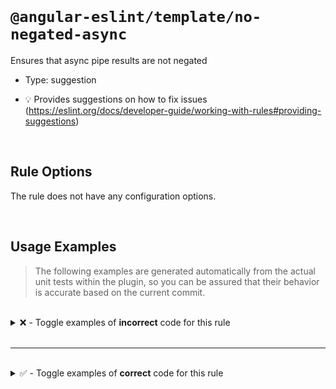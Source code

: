 <!--

  DO NOT EDIT.

  This markdown file was autogenerated using a mixture of the following files as the source of truth for its data:
  - ../../src/rules/no-negated-async.ts
  - ../../tests/rules/no-negated-async/cases.ts

  In order to update this file, it is therefore those files which need to be updated, as well as potentially the generator script:
  - ../../../../tools/scripts/generate-rule-docs.ts

-->

<br>

# `@angular-eslint/template/no-negated-async`

Ensures that async pipe results are not negated

- Type: suggestion

- 💡 Provides suggestions on how to fix issues (https://eslint.org/docs/developer-guide/working-with-rules#providing-suggestions)

<br>

## Rule Options

The rule does not have any configuration options.

<br>

## Usage Examples

> The following examples are generated automatically from the actual unit tests within the plugin, so you can be assured that their behavior is accurate based on the current commit.

<br>

<details>
<summary>❌ - Toggle examples of <strong>incorrect</strong> code for this rule</summary>

<br>

#### Default Config

```json
{
  "rules": {
    "@angular-eslint/template/no-negated-async": [
      "error"
    ]
  }
}
```

<br>

#### ❌ Invalid Code

```html
{{      !(foo | async) }}
        ~~~~~~~~~~~~~~
```

<br>

---

<br>

#### Default Config

```json
{
  "rules": {
    "@angular-eslint/template/no-negated-async": [
      "error"
    ]
  }
}
```

<br>

#### ❌ Invalid Code

```html
{{ !(foo | somethingElse | async) }}
   ~~~~~~~~~~~~~~~~~~~~~~~~~~~~~~
```

<br>

---

<br>

#### Default Config

```json
{
  "rules": {
    "@angular-eslint/template/no-negated-async": [
      "error"
    ]
  }
}
```

<br>

#### ❌ Invalid Code

```html
<div *ngIf="!(a | async)"></div>
            ~~~~~~~~~~~~
```

<br>

---

<br>

#### Default Config

```json
{
  "rules": {
    "@angular-eslint/template/no-negated-async": [
      "error"
    ]
  }
}
```

<br>

#### ❌ Invalid Code

```html
{{ nullable ?? !(obsVar | async) }}
               ~~~~~~~~~~~~~~~~~
```

</details>

<br>

---

<br>

<details>
<summary>✅ - Toggle examples of <strong>correct</strong> code for this rule</summary>

<br>

#### Default Config

```json
{
  "rules": {
    "@angular-eslint/template/no-negated-async": [
      "error"
    ]
  }
}
```

<br>

#### ✅ Valid Code

```html
{{ (foo | async) }}
```

<br>

---

<br>

#### Default Config

```json
{
  "rules": {
    "@angular-eslint/template/no-negated-async": [
      "error"
    ]
  }
}
```

<br>

#### ✅ Valid Code

```html
{{ !(foo | async | somethingElse) }}
```

<br>

---

<br>

#### Default Config

```json
{
  "rules": {
    "@angular-eslint/template/no-negated-async": [
      "error"
    ]
  }
}
```

<br>

#### ✅ Valid Code

```html
{{ (foo | async) == null }}
```

<br>

---

<br>

#### Default Config

```json
{
  "rules": {
    "@angular-eslint/template/no-negated-async": [
      "error"
    ]
  }
}
```

<br>

#### ✅ Valid Code

```html
{{ (foo | async) === false }}
```

<br>

---

<br>

#### Default Config

```json
{
  "rules": {
    "@angular-eslint/template/no-negated-async": [
      "error"
    ]
  }
}
```

<br>

#### ✅ Valid Code

```html
{{ !(foo | notAnAsyncPipe) }}
```

<br>

---

<br>

#### Default Config

```json
{
  "rules": {
    "@angular-eslint/template/no-negated-async": [
      "error"
    ]
  }
}
```

<br>

#### ✅ Valid Code

```html
<div [class.mx-4]="!!(foo | async)"></div>
```

</details>

<br>
